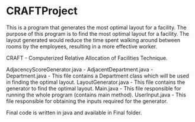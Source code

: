 # CRAFTProject
This is a program that generates the most optimal layout for a facility. The purpose of this program is to find the most optimal layout for a facility. The layout generated would reduce the time spent walking around between rooms by the employees, resulting in a more effective worker.  

CRAFT - Computerized Relative Allocation of Facilities Technique.

AdjacencyScoreGenerator.java -
AdjacentDepartment.java -
Department.java - This file contains a Department class which will be used in finding the optimal layout.
LayoutGenerator.java - This file contains the generator to find the optimal layout.
Main.java - This file responsible for running the whole program (contains main method).
UserInput.java - This file responsible for obtaining the inputs required for the generator.



Final code is written in java and available in Final folder.

